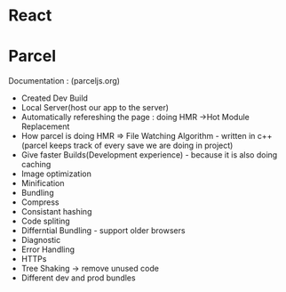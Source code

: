 # React

# Parcel
  Documentation : (parceljs.org)
- Created Dev Build
- Local Server(host our app to the server)
- Automatically refereshing the page : doing HMR ->Hot Module Replacement
- How parcel is doing HMR => File Watching Algorithm - written in c++ (parcel keeps track of every save we are doing in project)
- Give faster Builds(Development experience) - because it is also doing caching
- Image optimization
- Minification
- Bundling
- Compress
- Consistant hashing
- Code spliting
- Differntial Bundling - support older browsers
- Diagnostic
- Error Handling
- HTTPs
- Tree Shaking -> remove unused code
- Different dev and prod bundles
